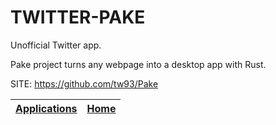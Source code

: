 # TWITTER-PAKE

 Unofficial Twitter app.
 
 Pake project turns any webpage into a desktop app with Rust.

 SITE: https://github.com/tw93/Pake

 | [Applications](https://portable-linux-apps.github.io/apps.html) | [Home](https://portable-linux-apps.github.io)
 | --- | --- |
